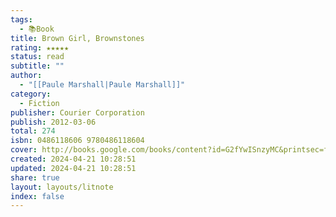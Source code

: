 ```yaml
---
tags:
  - 📚Book
title: Brown Girl, Brownstones
rating: ★★★★★
status: read
subtitle: ""
author:
  - "[[Paule Marshall|Paule Marshall]]"
category:
  - Fiction
publisher: Courier Corporation
publish: 2012-03-06
total: 274
isbn: 0486118606 9780486118604
cover: http://books.google.com/books/content?id=G2fYwISnzyMC&printsec=frontcover&img=1&zoom=1&edge=curl&source=gbs_api
created: 2024-04-21 10:28:51
updated: 2024-04-21 10:28:51
share: true
layout: layouts/litnote
index: false
---
```

